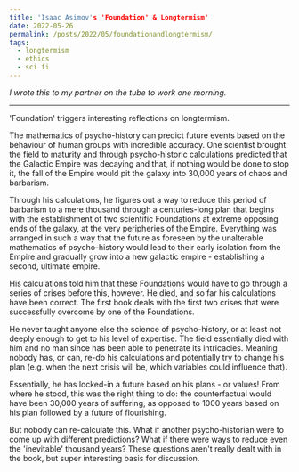 ```yaml
---
title: 'Isaac Asimov's 'Foundation' & Longtermism'
date: 2022-05-26
permalink: /posts/2022/05/foundationandlongtermism/
tags:
  - longtermism
  - ethics
  - sci fi
---
```


*I wrote this to my partner on the tube to work one morning.*

------

'Foundation' triggers interesting reflections on longtermism. 

The mathematics of psycho-history can predict future events based on the behaviour of human groups with incredible accuracy. One scientist brought the field to maturity and through psycho-historic calculations predicted that the Galactic Empire was decaying and that, if nothing would be done to stop it, the fall of the Empire would pit the galaxy into 30,000 years of chaos and barbarism. 

Through his calculations, he figures out a way to reduce this period of barbarism to a mere thousand through a centuries-long plan that begins with the establishment of two scientific Foundations at extreme opposing ends of the galaxy, at the very peripheries of the Empire. Everything was arranged in such a way that the future as foreseen by the unalterable mathematics of psycho-history would lead to their early isolation from the Empire and gradually grow into a new galactic empire - establishing a second, ultimate empire. 

His calculations told him that these Foundations would have to go through a series of crises before this, however. He died, and so far his calculations have been correct. The first book deals with the first two crises that were successfully overcome by one of the Foundations.

He never taught anyone else the science of psycho-history, or at least not deeply enough to get to his level of expertise. The field essentially died with him and no man since has been able to penetrate its intricacies. Meaning nobody has, or can, re-do his calculations and potentially try to change his plan (e.g. when the next crisis will be, which variables could influence that).

Essentially, he has locked-in a future based on his plans - or values! From where he stood, this was the right thing to do: the counterfactual would have been 30,000 years of suffering, as opposed to 1000 years based on his plan followed by a future of flourishing. 

But nobody can re-calculate this. What if another psycho-historian were to come up with different predictions? What if there were ways to reduce even the 'inevitable' thousand years? These questions aren't really dealt with in the book, but super interesting basis for discussion.
